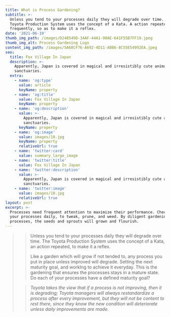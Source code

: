 ```yaml
---
title: What is Process Gardening?
subtitle: >-
  Unless you tend to your processes daily they will degrade over time. The
  Toyota Production System uses the concept of a Kata. A action repeated
  frequently, so as to make it a reflex.  
date: '2021-06-19'
thumb_img_path: /images/D248549D-34AF-44A1-90AE-641F55B7FF19.jpeg
thumb_img_alt: Process Gardening Logo
content_img_path: /images/5A68CF76-A692-4D11-A0B6-8C55E54992EA.jpeg
seo:
  title: Fox Village In Japan
  description: >-
    Apparently, Japan is covered in magical and irresistibly cute animal
    sanctuaries.
  extra:
    - name: 'og:type'
      value: article
      keyName: property
    - name: 'og:title'
      value: Fox Village In Japan
      keyName: property
    - name: 'og:description'
      value: >-
        Apparently, Japan is covered in magical and irresistibly cute animal
        sanctuaries.
      keyName: property
    - name: 'og:image'
      value: images/10.jpg
      keyName: property
      relativeUrl: true
    - name: 'twitter:card'
      value: summary_large_image
    - name: 'twitter:title'
      value: Fox Village In Japan
    - name: 'twitter:description'
      value: >-
        Apparently, Japan is covered in magical and irresistibly cute animal
        sanctuaries.
    - name: 'twitter:image'
      value: images/10.jpg
      relativeUrl: true
layout: post
excerpt: >-
  Processes need frequent attention to maximize their performance. Check in with
  your processes daily, to tweak, prune, and weed. By diligent gardening your
  processes, the seeds and sprouts will grown and flourish.
---
```

> > Unless you tend to your processes daily they will degrade over time. The Toyota Production System uses the concept of a Kata, an action repeated, to make it a reflex. 
> >
> > Like a garden which will grow if not tended to, any process you put in place unless improved will degrade. 
> > Setting the next maturity goal, and workIng to achieve it everyday. This is the gardening that ensures the processes stays in a mature state. 
> > Do each of your processes have a defined maturity goal?
>
> > *Toyota takes the view that if a process is not improving, then it is degrading; Toyota managers will always restandardize a process after every improvement, but they will not be content to rest there, since they know the new condition will deteriorate unless daily improvements are made.*
